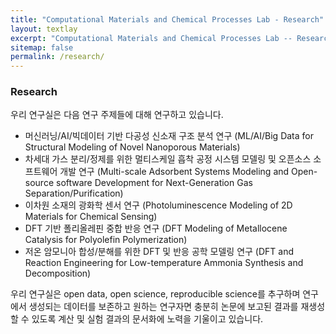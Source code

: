 ```yaml
---
title: "Computational Materials and Chemical Processes Lab - Research"
layout: textlay
excerpt: "Computational Materials and Chemical Processes Lab -- Research"
sitemap: false
permalink: /research/
---
```

### Research

우리 연구실은 다음 연구 주제들에 대해 연구하고 있습니다.

- 머신러닝/AI/빅데이터 기반 다공성 신소재 구조 분석 연구 (ML/AI/Big Data for Structural Modeling of Novel Nanoporous Materials)
- 차세대 가스 분리/정제를 위한 멀티스케일 흡착 공정 시스템 모델링 및 오픈소스 소프트웨어 개발 연구 (Multi-scale Adsorbent Systems Modeling and Open-source software Development for Next-Generation Gas Separation/Purification)
- 이차원 소재의 광화학 센서 연구 (Photoluminescence Modeling of 2D Materials for Chemical Sensing)
- DFT 기반 폴리올레핀 중합 반응 연구 (DFT Modeling of Metallocene Catalysis for Polyolefin Polymerization)
- 저온 암모니아 합성/분해를 위한 DFT 및 반응 공학 모델링 연구 (DFT and Reaction Engineering for Low-temperature Ammonia Synthesis and Decomposition)

우리 연구실은 open data, open science, reproducible science를 추구하며 연구에서 생성되는 데이터를 보존하고 원하는 연구자면 충분히 논문에 보고된 결과를 재생성할 수 있도록 계산 및 실험 결과의 문서화에 노력을 기울이고 있습니다.
